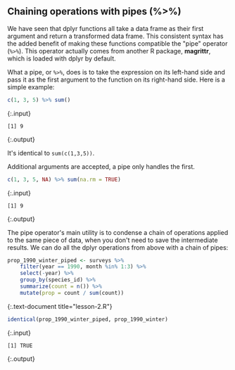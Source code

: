 ---
---

## Chaining operations with pipes (%>%)

<aside class="notes" markdown="block">

We have seen that dplyr functions all take a data frame as their first argument and return a transformed data frame. This consistent syntax has the added benefit of making these functions compatible the "pipe" operator (`%>%`). This operator actually comes from another R package, **magrittr**, which is loaded with dplyr by default.

</aside>

What a pipe, or `%>%`, does is to take the expression on its left-hand side and pass it as the first argument to the function on its right-hand side. Here is a simple example:


~~~r
c(1, 3, 5) %>% sum()
~~~
{:.input}

~~~
[1] 9
~~~
{:.output}

It's identical to `sum(c(1,3,5))`.

<!--split-->

Additional arguments are accepted, a pipe only handles the first.


~~~r
c(1, 3, 5, NA) %>% sum(na.rm = TRUE)
~~~
{:.input}

~~~
[1] 9
~~~
{:.output}

<!--split-->

The pipe operator's main utility is to condense a chain of operations applied to the same piece of data, when you don't need to save the intermediate results. We can do all the dplyr operations from above with a chain of pipes:


~~~r
prop_1990_winter_piped <- surveys %>%
    filter(year == 1990, month %in% 1:3) %>% 
    select(-year) %>%
    group_by(species_id) %>%
    summarize(count = n()) %>%
    mutate(prop = count / sum(count))
~~~
{:.text-document title="lesson-2.R"}


~~~r
identical(prop_1990_winter_piped, prop_1990_winter)
~~~
{:.input}

~~~
[1] TRUE
~~~
{:.output}
